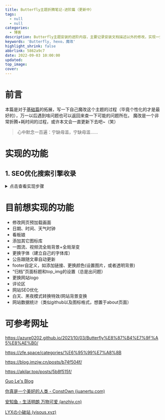 ```yaml
---
title: Butterfly主题折腾笔记-进阶篇（更新中）
tags:
  - null
  - null
categories:
  - 博客
description: Butterfly主题安装的进阶内容，主要记录安装文档描述以外的修改，实现一些魔改内容
keywords: 'Butterfly, hexo，魔改'
highlight_shrink: false
abbrlink: 5862a9c7
date: 2022-09-03 10:00:00
updated:
top_image:
cover:
---
```

# 前言
本篇是对于[基础篇]()的拓展，写一下自己魔改这个主题的过程（毕竟个性化的才是最好的），万一以后遇到啥问题也可以返回来查一下可能的问题所在。
魔改是一个非常折腾+耗时间的过程，或许本文会一直更新下去吧~（笑）

> 心中默念一百遍：宁缺毋滥，宁缺毋滥......



# 实现的功能

## 1. SEO优化搜索引擎收录

<details>
<summary>点击查看实现步骤</summary>
<table>
  <tbody>
    <tr>
      <td>参考作者</td>
      <td>教程原帖</td>
    </tr>
    <tr>
      <td>ConstOwn博客</td>
      <td><br>Hexo 框架 (六)：SEO 优化及站点被搜索引擎收录设置</td>
    </tr>
  </tbody>
  <colgroup>
    <col>
    <col>
  </colgroup>
</table>
参考教程<a href="http://c.biancheng.net" target="_blank">SEO优化引擎收录</a>
</details>








# 目前想实现的功能

- 修改网页预加载画面
- 日期、时间、天气时钟
- 看板娘
- 添加其它图标库
- 一图流、视频流全局背景+全局渐变
- 更换字体（建立自己的字体库）
- 公告跟随文章自动更新
- footer自定义，如添加链接、更换颜色(设置图片，或者透明背景)
- “归档”页面标题和top_img的设置（总是出问题）
- 更换网站logo
- 评论区
- 网站SEO优化
- 白天、黑夜模式转换特效/网站背景变换
- 网站数据统计（类似github以及图标格式，想置于about页面）



# 可参考网址

https://azure0202.github.io/2021/10/03/Butterfly%E8%87%B4%E7%9F%A5%E8%AE%B0/

https://zfe.space/categories/%E6%95%99%E7%A8%8B

https://blog.imzjw.cn/posts/b74f504f/

https://akilar.top/posts/5b8f515f/

[Guo Le's Blog](https://guole.fun/)

[你真是一个美好的人类 - ConstOwn (juanertu.com)](https://blog.juanertu.com/)

[安知鱼 - 生活明朗 万物可爱 (anzhiy.cn)](https://anzhiy.cn/)

[LYXの小破站 (yisous.xyz)](https://yisous.xyz/)
